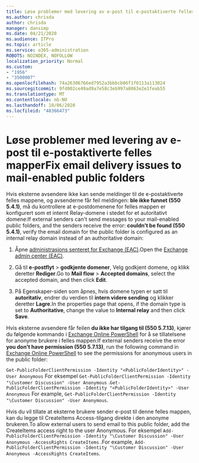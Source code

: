 ```yaml
---
title: Løse problemer med levering av e-post til e-postaktiverte felles mapper
ms.author: chrisda
author: chrisda
manager: dansimp
ms.date: 04/21/2020
ms.audience: ITPro
ms.topic: article
ms.service: o365-administration
ROBOTS: NOINDEX, NOFOLLOW
localization_priority: Normal
ms.custom:
- "1956"
- "3500007"
ms.openlocfilehash: 74a26306766ed7952a3bbbcb06f1f0113a113024
ms.sourcegitcommit: 9fd002ce49ad9a7e58c3eb997a8063e2e1feab55
ms.translationtype: MT
ms.contentlocale: nb-NO
ms.lasthandoff: 10/06/2020
ms.locfileid: "48366473"
---
```

# <a name="fix-email-delivery-issues-to-mail-enabled-public-folders"></a><span data-ttu-id="efd32-102">Løse problemer med levering av e-post til e-postaktiverte felles mapper</span><span class="sxs-lookup"><span data-stu-id="efd32-102">Fix email delivery issues to mail-enabled public folders</span></span>

<span data-ttu-id="efd32-103">Hvis eksterne avsendere ikke kan sende meldinger til de e-postaktiverte felles mappene, og avsenderne får feil meldingen: **ble ikke funnet (550 5.4.1)**, må du kontrollere at e-postdomenene for felles mappen er konfigurert som et internt Relay-domene i stedet for et autoritativt domene:</span><span class="sxs-lookup"><span data-stu-id="efd32-103">If external senders can't send messages to your mail-enabled public folders, and the senders receive the error: **couldn't be found (550 5.4.1)**, verify the email domain for the public folder is configured as an internal relay domain instead of an authoritative domain:</span></span>

1. <span data-ttu-id="efd32-104">Åpne [administrasjons senteret for Exchange (EAC)](https://docs.microsoft.com/Exchange/exchange-admin-center).</span><span class="sxs-lookup"><span data-stu-id="efd32-104">Open the [Exchange admin center (EAC)](https://docs.microsoft.com/Exchange/exchange-admin-center).</span></span>

2. <span data-ttu-id="efd32-105">Gå til **e-postflyt** \> **godkjente domener**, Velg godkjent domene, og klikk deretter **Rediger**.</span><span class="sxs-lookup"><span data-stu-id="efd32-105">Go to **Mail flow** \> **Accepted domains**, select the accepted domain, and then click **Edit**.</span></span>

3. <span data-ttu-id="efd32-106">På Egenskaper-siden som åpnes, hvis domene typen er satt til **autoritativ**, endrer du verdien til **intern videre sending** og klikker deretter **Lagre**.</span><span class="sxs-lookup"><span data-stu-id="efd32-106">In the properties page that opens, if the domain type is set to **Authoritative**, change the value to **Internal relay** and then click **Save**.</span></span>

<span data-ttu-id="efd32-107">Hvis eksterne avsendere får feilen **du ikke har tilgang til (550 5.7.13)**, kjører du følgende kommando i [Exchange Online PowerShell](https://docs.microsoft.com/powershell/exchange/exchange-online/connect-to-exchange-online-powershell/connect-to-exchange-online-powershell) for å se tillatelsene for anonyme brukere i felles mappen:</span><span class="sxs-lookup"><span data-stu-id="efd32-107">If external senders receive the error **you don't have permission (550 5.7.13)**, run the following command in [Exchange Online PowerShell](https://docs.microsoft.com/powershell/exchange/exchange-online/connect-to-exchange-online-powershell/connect-to-exchange-online-powershell) to see the permissions for anonymous users in the public folder:</span></span>

<span data-ttu-id="efd32-108">`Get-PublicFolderClientPermission -Identity "<PublicFolderIdentity>" -User Anonymous` For eksempel `Get-PublicFolderClientPermission -Identity "\Customer Discussion" -User Anonymous` .</span><span class="sxs-lookup"><span data-stu-id="efd32-108">`Get-PublicFolderClientPermission -Identity "<PublicFolderIdentity>" -User Anonymous` For example, `Get-PublicFolderClientPermission -Identity "\Customer Discussion" -User Anonymous`.</span></span>

<span data-ttu-id="efd32-109">Hvis du vil tillate at eksterne brukere sender e-post til denne felles mappen, kan du legge til CreateItems Access-tilgang direkte i den anonyme brukeren.</span><span class="sxs-lookup"><span data-stu-id="efd32-109">To allow external users to send email to this public folder, add the CreateItems access right to the user Anonymous.</span></span> <span data-ttu-id="efd32-110">For eksempel `Add-PublicFolderClientPermission -Identity "\Customer Discussion" -User Anonymous -AccessRights CreateItems` .</span><span class="sxs-lookup"><span data-stu-id="efd32-110">For example, `Add-PublicFolderClientPermission -Identity "\Customer Discussion" -User Anonymous -AccessRights CreateItems`.</span></span>
